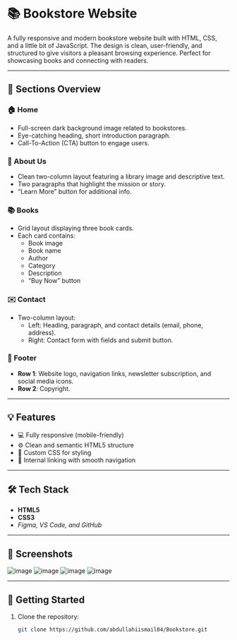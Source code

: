 # 📚 Bookstore Website

A fully responsive and modern bookstore website built with HTML, CSS, and a little bit of JavaScript. The design is clean, user-friendly, and structured to give visitors a pleasant browsing experience. Perfect for showcasing books and connecting with readers.

---

## 📁 Sections Overview

### 🏠 Home
- Full-screen dark background image related to bookstores.
- Eye-catching heading, short introduction paragraph.
- Call-To-Action (CTA) button to engage users.

### 📖 About Us
- Clean two-column layout featuring a library image and descriptive text.
- Two paragraphs that highlight the mission or story.
- “Learn More” button for additional info.

### 📚 Books
- Grid layout displaying three book cards.
- Each card contains:
  - Book image
  - Book name
  - Author
  - Category
  - Description
  - “Buy Now” button

### ✉️ Contact
- Two-column layout:
  - Left: Heading, paragraph, and contact details (email, phone, address).
  - Right: Contact form with fields and submit button.

### 🔻 Footer
- **Row 1**: Website logo, navigation links, newsletter subscription, and social media icons.
- **Row 2**: Copyright.

---

## 💡 Features
- 💻 Fully responsive (mobile-friendly)
- ⚙️ Clean and semantic HTML5 structure
- 🎨 Custom CSS for styling
- 🔗 Internal linking with smooth navigation

---

## 🛠️ Tech Stack

- **HTML5**
- **CSS3**
- *Figma, VS Code, and GitHub*

---

## 📸 Screenshots
![image](https://github.com/user-attachments/assets/139cf4ac-2904-4080-bc3e-e7b73cc6518c)
![image](https://github.com/user-attachments/assets/b1c9a6d6-7c69-4354-bb6b-fda0544f668f)
![image](https://github.com/user-attachments/assets/208899b0-492a-4ff8-92a0-1a0982af2717)
![image](https://github.com/user-attachments/assets/0e8bb812-6425-477e-b8f9-798988d0efc9)


---

## 🚀 Getting Started

1. Clone the repository:
   ```bash
   git clone https://github.com/abdullahiismail04/Bookstore.git
